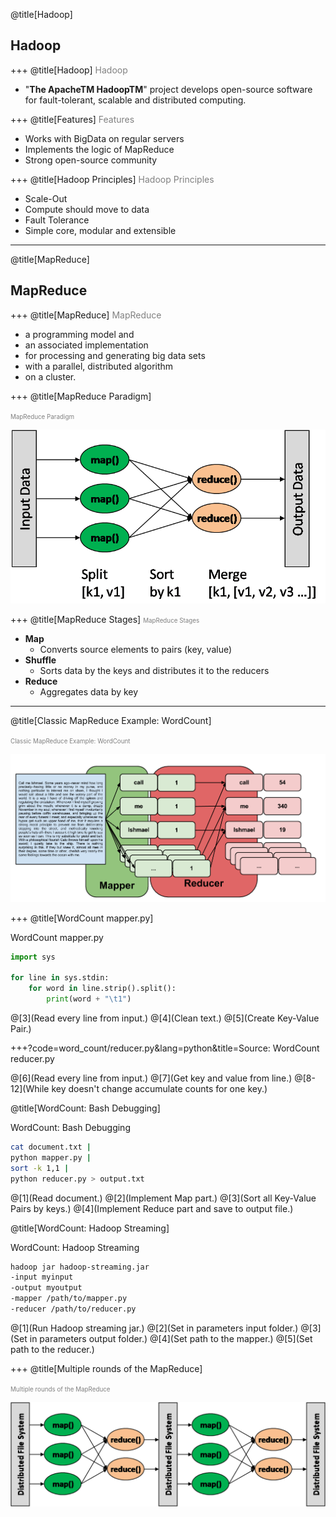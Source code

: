 @title[Hadoop]
## Hadoop

+++
@title[Hadoop]
<span style="color:gray; font-size:1em">Hadoop </span>
- "__The ApacheTM HadoopTM__" project develops open-source software for fault-tolerant, scalable and distributed computing.

+++
@title[Features]
<span style="color:gray; font-size:1em">Features </span>
- Works with BigData on regular servers
- Implements the logic of MapReduce
- Strong open-source community

+++
@title[Hadoop Principles]
<span style="color:gray; font-size:1em">Hadoop Principles </span>

- Scale-Out
- Compute should move to data
- Fault Tolerance
- Simple core, modular and extensible

---
@title[MapReduce]
## MapReduce

+++
@title[MapReduce]
<span style="color:gray; font-size:1em">MapReduce </span>

* a programming model and
* an associated implementation
* for processing and generating big data sets
* with a parallel, distributed algorithm
* on a cluster.

+++
@title[MapReduce Paradigm]

<span style="color:gray; font-size:0.7em">MapReduce Paradigm </span>

![Image-Absolute](pics/map-reduce-1.png)

+++
@title[MapReduce Stages]
<span style="color:gray; font-size:0.7em">MapReduce Stages </span>

* __Map__
    * Converts source elements to pairs (key, value)
* __Shuffle__
    * Sorts data by the keys and distributes it to the reducers
* __Reduce__
    * Aggregates data by key

---
@title[Classic MapReduce Example: WordCount]

<span style="color:gray; font-size:0.7em"> Classic MapReduce Example: WordCount </span>

![Image-Absolute](pics/wordcount-schematic.png)

+++
@title[WordCount mapper.py]
<p><span class="menu-title slide-title">WordCount mapper.py</span></p>

```python
import sys

for line in sys.stdin:
    for word in line.strip().split():
        print(word + "\t1")
```

@[3](Read every line from input.)
@[4](Clean text.)
@[5](Create Key-Value Pair.)

+++?code=word_count/reducer.py&lang=python&title=Source: WordCount reducer.py

@[6](Read every line from input.)
@[7](Get key and value from line.)
@[8-12](While key doesn't change accumulate counts for one key.)

@title[WordCount: Bash Debugging]
<p><span class="menu-title slide-title">WordCount: Bash Debugging</span></p>

```bash
cat document.txt | 
python mapper.py | 
sort -k 1,1 | 
python reducer.py > output.txt
```

@[1](Read document.)
@[2](Implement Map part.)
@[3](Sort all Key-Value Pairs by keys.)
@[4](Implement Reduce part and save to output file.)

@title[WordCount: Hadoop Streaming]
<p><span class="menu-title slide-title">WordCount: Hadoop Streaming</span></p>

```bash
hadoop jar hadoop-streaming.jar
-input myinput
-output myoutput
-mapper /path/to/mapper.py
-reducer /path/to/reducer.py
```

@[1](Run Hadoop streaming jar.)
@[2](Set in parameters input folder.)
@[3](Set in parameters output folder.)
@[4](Set path to the mapper.)
@[5](Set path to the reducer.)

+++
@title[Multiple rounds of the MapReduce]

<span style="color:gray; font-size:0.7em"> Multiple rounds of the MapReduce </span>

![Image-Absolute](pics/map-reduce-2.png)

